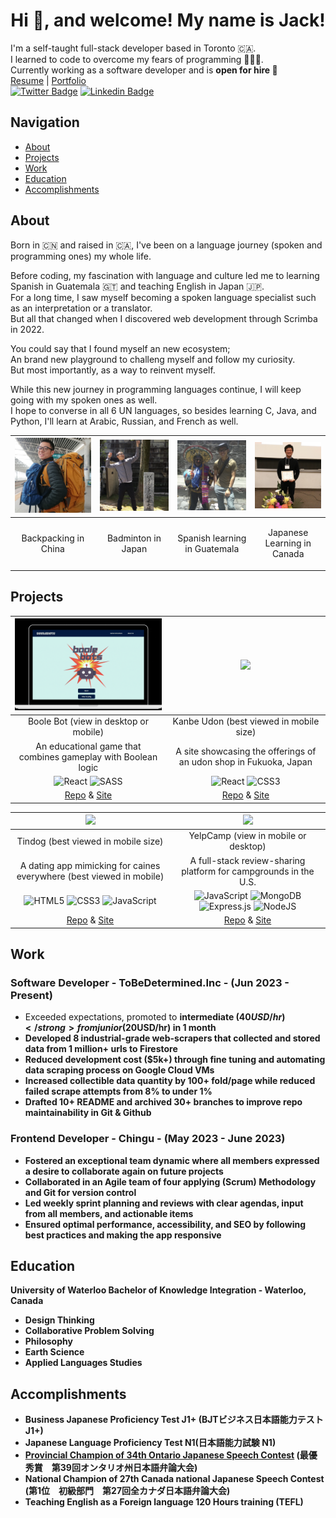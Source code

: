 <h1 align="center">Hi 👋, and welcome! My name is Jack!</h1>

I'm a self-taught full-stack developer based in Toronto 🇨🇦. </br>
I learned to code to overcome my fears of programming 👨🏻‍💻. </br>
Currently working as a software developer and is <strong> open for hire 🤝 </strong> </br>
[Resume](https://github.com/jackli921/Portfolio-Site/blob/9cb5f75a2b7995d6bd89c4a8f9ed08d91e28ebec/Resume_Run%20Qi%20(Jack)%20Li_Software%20Developer.pdf) | [Portfolio](https://jack-codes.netlify.app/) </br>
[![Twitter Badge](https://img.shields.io/badge/-Twitter-1ca0f1?style=flat&labelColor=1ca0f1&logo=twitter&logoColor=white&link=https://https://twitter.com/li_jack0707)](https://twitter.com/li_jack0707) 
[![Linkedin Badge](https://img.shields.io/badge/LinkedIn-blue?style=flat&logo=linkedin&labelColor=blue&link=https://www.linkedin.com/in/jackli0707/)](https://www.linkedin.com/in/jackli0707/)

## Navigation
- [About](#about)
- [Projects](#projects)
- [Work](#work)
- [Education](#education)
- [Accomplishments](#Accomplishments)


## About
Born in 🇨🇳 and raised in 🇨🇦, I've been on a language journey (spoken and programming ones) my whole life. </br>

Before coding, my fascination with language and culture led me to learning Spanish in Guatemala 🇬🇹 and teaching English in Japan 🇯🇵. </br>
For a long time, I saw myself becoming a spoken language specialist such as an interpretation or a translator. </br>
But all that changed when I discovered web development through Scrimba in 2022. </br>

You could say that I found myself an new ecosystem; </br>
An brand new playground to challeng myself and follow my curiosity. </br>
But most importantly, as a way to reinvent myself.

While this new journey in programming languages continue, I will keep going with my spoken ones as well. </br>
I hope to converse in all 6 UN languages, so besides learning C, Java, and Python, I'll learn at Arabic, Russian, and French as well.

|<img src="https://raw.githubusercontent.com/jackli921/jackli921/main/backpacking.jpg" width="250">|<img src="https://github.com/jackli921/jackli921/blob/main/badminton.jpg?raw=true" width="250">|<img src="https://github.com/jackli921/jackli921/blob/main/guatemala.jpg?raw=true" width="250">|<img src="https://github.com/jackli921/jackli921/blob/main/japanese.jpg?raw=true" width="250">
|------------|-------------|-------------|-------------|
| <p align="center">Backpacking in China</p>|<p align="center"> Badminton in Japan</p> | <p align="center">Spanish learning in Guatemala</p> | <p align="center">Japanese Learning in Canada</p> |

## Projects

| <img src="https://github.com/jackli921/jackli921/blob/main/Boolebots.gif?raw=true" width="350"> | <img src="https://github.com/jackli921/jackli921/blob/main/Kanbe.gif?raw=true" width="350"> |
| :------------: | :-------------: |
| Boole Bot (view in desktop or mobile) | Kanbe Udon (best viewed in mobile size) | 
| An educational game that combines gameplay with Boolean logic | A site showcasing the offerings of an udon shop in Fukuoka, Japan|
| ![React](https://img.shields.io/badge/react-%2320232a.svg?style=for-the-badge&logo=react&logoColor=%2361DAFB) ![SASS](https://img.shields.io/badge/SASS-hotpink.svg?style=for-the-badge&logo=SASS&logoColor=white) | ![React](https://img.shields.io/badge/react-%2320232a.svg?style=for-the-badge&logo=react&logoColor=%2361DAFB) ![CSS3](https://img.shields.io/badge/css3-%231572B6.svg?style=for-the-badge&logo=css3&logoColor=white)|
|[Repo](https://github.com/chingu-voyages/v44-tier2-team-24) & [Site](https://boolebots.netlify.app/) | [Repo](https://github.com/jackli921/Kanbei-Udon) & [Site](https://kanbei-udon-jack.netlify.app/)|

| <img src="https://github.com/jackli921/jackli921/blob/main/Tindog.gif?raw=true" width="350"> | <img src="https://github.com/jackli921/jackli921/blob/main/YelpCamp.gif?raw=true" width="350">|
| :------------: | :-------------: |
| Tindog (best viewed in mobile size) | YelpCamp (view in mobile or desktop) | 
| A dating app mimicking for caines everywhere (best viewed in mobile) | A full-stack review-sharing platform for campgrounds in the U.S.|
| ![HTML5](https://img.shields.io/badge/html5-%23E34F26.svg?style=for-the-badge&logo=html5&logoColor=white) ![CSS3](https://img.shields.io/badge/css3-%231572B6.svg?style=for-the-badge&logo=css3&logoColor=white) ![JavaScript](https://img.shields.io/badge/javascript-%23323330.svg?style=for-the-badge&logo=javascript&logoColor=%23F7DF1E) | ![JavaScript](https://img.shields.io/badge/javascript-%23323330.svg?style=for-the-badge&logo=javascript&logoColor=%23F7DF1E) ![MongoDB](https://img.shields.io/badge/MongoDB-%234ea94b.svg?style=for-the-badge&logo=mongodb&logoColor=white) ![Express.js](https://img.shields.io/badge/express.js-%23404d59.svg?style=for-the-badge&logo=express&logoColor=%2361DAFB) ![NodeJS](https://img.shields.io/badge/node.js-6DA55F?style=for-the-badge&logo=node.js&logoColor=white)|
|[Repo](https://github.com/chingu-voyages/v44-tier2-team-24) & [Site](https://boolebots.netlify.app/) | [Repo](https://github.com/jackli921/Kanbei-Udon) & [Site](https://kanbei-udon-jack.netlify.app/)|

## Work 

### Software Developer - ToBeDetermined.Inc - (Jun 2023 - Present) 
- Exceeded expectations, promoted to <strong> intermediate ($40USD/hr) </strong> from junior ($20USD/hr) in 1 month
- Developed <strong>8</strong> industrial-grade web-scrapers that collected and stored data from <strong> 1 million+ </strong> urls to Firestore
- Reduced development cost <strong>($5k+)</strong> through fine tuning and automating data scraping process on Google Cloud VMs
- Increased collectible data quantity by <strong>100+ fold/page</strong> while reduced failed scrape attempts from 8% to <strong>under 1%</strong>
- Drafted <strong>10+</strong> README and archived <strong>30+</strong> branches to improve repo maintainability in Git & Github

### Frontend Developer - Chingu - (May 2023 - June 2023)
- Fostered an exceptional team dynamic where all members expressed a desire to collaborate again on future projects
- Collaborated in an Agile team of four applying (Scrum) Methodology and Git for version control
- Led weekly sprint planning and reviews with clear agendas, input from all members, and actionable items
- Ensured optimal performance, accessibility, and SEO by following best practices and making the app responsive

## Education 
University of Waterloo
Bachelor of Knowledge Integration - Waterloo, Canada
- Design Thinking
- Collaborative Problem Solving
- Philosophy
- Earth Science
- Applied Languages Studies

## Accomplishments
- Business Japanese Proficiency Test J1+ (BJTビジネス日本語能力テスト J1+)
- Japanese Language Proficiency Test N1(日本語能力試験 N1)
- [Provincial Champion of 34th Ontario Japanese Speech Contest](https://www.youtube.com/watch?v=tGrz8yKtzIw&list=PLHWuZ9otK00L59a0i8ZrWc8PzMDNEd47G) (最優秀賞　第39回オンタリオ州日本語弁論大会)
- National Champion of 27th Canada national Japanese Speech Contest (第1位　初級部門　第27回全カナダ日本語弁論大会)
- Teaching English as a Foreign language 120 Hours training (TEFL) 

